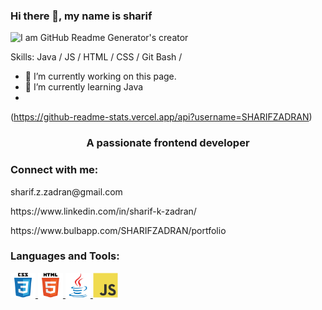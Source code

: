 ### Hi there 👋, my name is sharif

![I am GitHub Readme Generator's creator](https://arturssmirnovs.github.io/github-profile-readme-generator/images/banner.png)


Skills:  Java / JS / HTML / CSS / Git Bash / 

- 🔭 I’m currently working on this page. 
- 🌱 I’m currently learning Java  
- 
(https://github-readme-stats.vercel.app/api?username=SHARIFZADRAN)


<h3 align="center">A passionate frontend developer </h3>

<h3 align="left">Connect with me:</h3>
<p align="left"> sharif.z.zadran@gmail.com
</p>
<p align="left"> https://www.linkedin.com/in/sharif-k-zadran/
  </p>
  <p align="left"> https://www.bulbapp.com/SHARIFZADRAN/portfolio
  </p>

<h3 align="left">Languages and Tools:</h3>
<p align="left"> <a href="https://www.w3schools.com/css/" target="_blank" rel="noreferrer"> <img src="https://raw.githubusercontent.com/devicons/devicon/master/icons/css3/css3-original-wordmark.svg" alt="css3" width="40" height="40"/> </a> <a href="https://www.w3.org/html/" target="_blank" rel="noreferrer"> <img src="https://raw.githubusercontent.com/devicons/devicon/master/icons/html5/html5-original-wordmark.svg" alt="html5" width="40" height="40"/> </a> <a href="https://www.java.com" target="_blank" rel="noreferrer"> <img src="https://raw.githubusercontent.com/devicons/devicon/master/icons/java/java-original.svg" alt="java" width="40" height="40"/> </a> <a href="https://developer.mozilla.org/en-US/docs/Web/JavaScript" target="_blank" rel="noreferrer"> <img src="https://raw.githubusercontent.com/devicons/devicon/master/icons/javascript/javascript-original.svg" alt="javascript" width="40" height="40"/> </a> </p>







